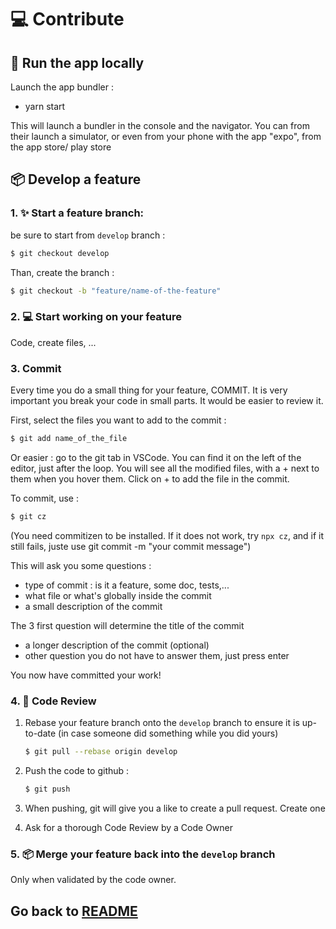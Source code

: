 # 💻 Contribute

## 👀 Run the app locally

Launch the app bundler :

- yarn start

This will launch a bundler in the console and the navigator. You can from their launch a simulator, or even from your phone with the app "expo", from the app store/ play store

## 📦 Develop a feature

### 1. ✨ Start a feature branch:

be sure to start from `develop` branch :

```bash
$ git checkout develop
```

Than, create the branch :

```bash
$ git checkout -b "feature/name-of-the-feature"
```

### 2. 💻 Start working on your feature

Code, create files, ...

### 3. Commit

Every time you do a small thing for your feature, COMMIT. It is very important you break your code in small parts. It would be easier to review it.

First, select the files you want to add to the commit :

```bash
$ git add name_of_the_file
```

Or easier : go to the git tab in VSCode. You can find it on the left of the editor, just after the loop. You will see all the modified files, with a + next to them when you hover them. Click on + to add the file in the commit.

To commit, use :

```bash
$ git cz
```

(You need commitizen to be installed. If it does not work, try `npx cz`, and if it still fails, juste use git commit -m "your commit message")

This will ask you some questions :

- type of commit : is it a feature, some doc, tests,...
- what file or what's globally inside the commit
- a small description of the commit

The 3 first question will determine the title of the commit

- a longer description of the commit (optional)
- other question you do not have to answer them, just press enter

You now have committed your work!

### 4. 👀 Code Review

1. Rebase your feature branch onto the `develop` branch to ensure it is up-to-date (in case someone did something while you did yours)

   ```bash
   $ git pull --rebase origin develop
   ```

2. Push the code to github :

   ```bash
   $ git push
   ```

3. When pushing, git will give you a like to create a pull request. Create one

4. Ask for a thorough Code Review by a Code Owner

### 5. 📦 Merge your feature back into the `develop` branch

Only when validated by the code owner.

## Go back to [README](../README.md)
